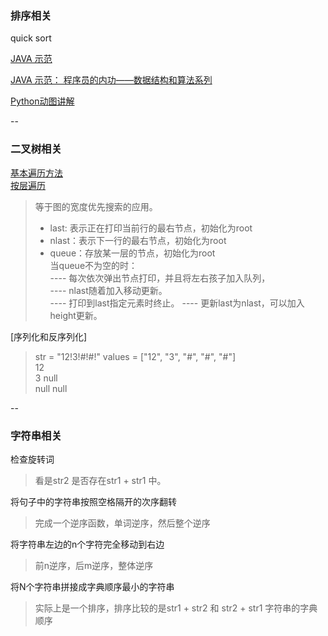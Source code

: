 ### 排序相关
quick sort 

[JAVA 示范](http://www.vogella.com/tutorials/JavaAlgorithmsQuicksort/article.html)

[JAVA 示范： 程序员的内功——数据结构和算法系列](http://www.cnblogs.com/jingmoxukong/p/4329079.html)

[Python动图讲解](http://www.jianshu.com/p/7d037c332a9d)

--
### 二叉树相关	
[基本遍历方法](BinaryTree_tranverse01.java)	
[按层遍历](BinaryTree_tranverse02.java)		
>等于图的宽度优先搜索的应用。		
> * last: 表示正在打印当前行的最右节点，初始化为root		
> * nlast：表示下一行的最右节点，初始化为root	
> * queue：存放某一层的节点，初始化为root		
> 当queue不为空的时：		
> ---- 每次依次弹出节点打印，并且将左右孩子加入队列，	
> ---- nlast随着加入移动更新。	
> ---- 打印到last指定元素时终止。
> ---- 更新last为nlast，可以加入height更新。	

[序列化和反序列化]
> str = "12!3!#!#!"
> values = ["12", "3", "#", "#", "#"]	
>  		12	
> 	3	null	 
> null null	

--
### 字符串相关
检查旋转词 
> 看是str2 是否存在str1 + str1 中。	

将句子中的字符串按照空格隔开的次序翻转	
> 完成一个逆序函数，单词逆序，然后整个逆序	

将字符串左边的n个字符完全移动到右边
> 前n逆序，后m逆序，整体逆序

将N个字符串拼接成字典顺序最小的字符串
> 实际上是一个排序，排序比较的是str1 + str2 和 str2 + str1 字符串的字典顺序